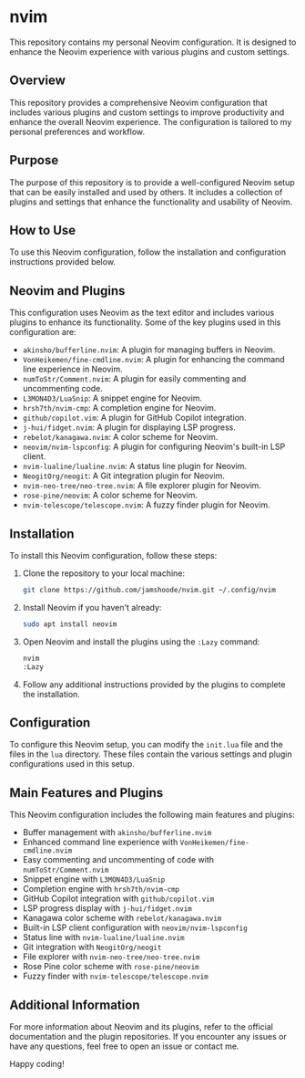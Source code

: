# nvim

This repository contains my personal Neovim configuration. It is designed to enhance the Neovim experience with various plugins and custom settings.

## Overview

This repository provides a comprehensive Neovim configuration that includes various plugins and custom settings to improve productivity and enhance the overall Neovim experience. The configuration is tailored to my personal preferences and workflow.

## Purpose

The purpose of this repository is to provide a well-configured Neovim setup that can be easily installed and used by others. It includes a collection of plugins and settings that enhance the functionality and usability of Neovim.

## How to Use

To use this Neovim configuration, follow the installation and configuration instructions provided below.

## Neovim and Plugins

This configuration uses Neovim as the text editor and includes various plugins to enhance its functionality. Some of the key plugins used in this configuration are:

- `akinsho/bufferline.nvim`: A plugin for managing buffers in Neovim.
- `VonHeikemen/fine-cmdline.nvim`: A plugin for enhancing the command line experience in Neovim.
- `numToStr/Comment.nvim`: A plugin for easily commenting and uncommenting code.
- `L3MON4D3/LuaSnip`: A snippet engine for Neovim.
- `hrsh7th/nvim-cmp`: A completion engine for Neovim.
- `github/copilot.vim`: A plugin for GitHub Copilot integration.
- `j-hui/fidget.nvim`: A plugin for displaying LSP progress.
- `rebelot/kanagawa.nvim`: A color scheme for Neovim.
- `neovim/nvim-lspconfig`: A plugin for configuring Neovim's built-in LSP client.
- `nvim-lualine/lualine.nvim`: A status line plugin for Neovim.
- `NeogitOrg/neogit`: A Git integration plugin for Neovim.
- `nvim-neo-tree/neo-tree.nvim`: A file explorer plugin for Neovim.
- `rose-pine/neovim`: A color scheme for Neovim.
- `nvim-telescope/telescope.nvim`: A fuzzy finder plugin for Neovim.

## Installation

To install this Neovim configuration, follow these steps:

1. Clone the repository to your local machine:
   ```sh
   git clone https://github.com/jamshoode/nvim.git ~/.config/nvim
   ```

2. Install Neovim if you haven't already:
   ```sh
   sudo apt install neovim
   ```

3. Open Neovim and install the plugins using the `:Lazy` command:
   ```sh
   nvim
   :Lazy
   ```

4. Follow any additional instructions provided by the plugins to complete the installation.

## Configuration

To configure this Neovim setup, you can modify the `init.lua` file and the files in the `lua` directory. These files contain the various settings and plugin configurations used in this setup.

## Main Features and Plugins

This Neovim configuration includes the following main features and plugins:

- Buffer management with `akinsho/bufferline.nvim`
- Enhanced command line experience with `VonHeikemen/fine-cmdline.nvim`
- Easy commenting and uncommenting of code with `numToStr/Comment.nvim`
- Snippet engine with `L3MON4D3/LuaSnip`
- Completion engine with `hrsh7th/nvim-cmp`
- GitHub Copilot integration with `github/copilot.vim`
- LSP progress display with `j-hui/fidget.nvim`
- Kanagawa color scheme with `rebelot/kanagawa.nvim`
- Built-in LSP client configuration with `neovim/nvim-lspconfig`
- Status line with `nvim-lualine/lualine.nvim`
- Git integration with `NeogitOrg/neogit`
- File explorer with `nvim-neo-tree/neo-tree.nvim`
- Rose Pine color scheme with `rose-pine/neovim`
- Fuzzy finder with `nvim-telescope/telescope.nvim`

## Additional Information

For more information about Neovim and its plugins, refer to the official documentation and the plugin repositories. If you encounter any issues or have any questions, feel free to open an issue or contact me.

Happy coding!
